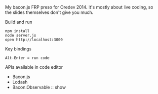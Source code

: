 My bacon.js FRP preso for Oredev 2014. It's mostly about
live coding, so the slides themselves don't give you much.

Build and run

    npm install
    node server.js
    open http://localhost:3000

Key bindings

    Alt-Enter = run code

APIs available in code editor

- Bacon.js
- Lodash
- Bacon.Observable :: show

